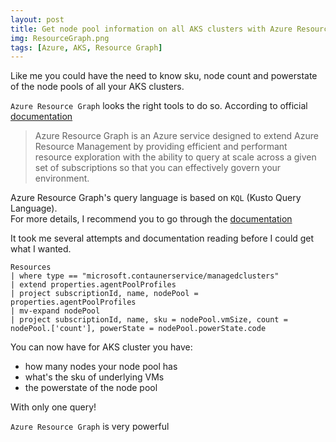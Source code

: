```yaml
---
layout: post
title: Get node pool information on all AKS clusters with Azure Resource Graph
img: ResourceGraph.png
tags: [Azure, AKS, Resource Graph]
---
```


Like me you could have the need to know sku, node count and powerstate of the node pools of all your AKS clusters.

`Azure Resource Graph` looks the right tools to do so.
According to official [documentation](https://docs.microsoft.com/en-us/azure/governance/resource-graph/overview)
> Azure Resource Graph is an Azure service designed to extend Azure Resource Management by providing efficient and performant resource exploration with the ability to query at scale across a given set of subscriptions so that you can effectively govern your environment.

 Azure Resource Graph's query language is based on `KQL` (Kusto Query Language).  
 For more details, I recommend you to go through the [documentation](https://docs.microsoft.com/en-us/azure/governance/resource-graph/concepts/query-language)

 It took me several attempts and documentation reading before I could get what I wanted.
 ```
 Resources
 | where type == "microsoft.contaunerservice/managedclusters"
 | extend properties.agentPoolProfiles
 | project subscriptionId, name, nodePool = properties.agentPoolProfiles
 | mv-expand nodePool
 | project subscriptionId, name, sku = nodePool.vmSize, count = nodePool.['count'], powerState = nodePool.powerState.code 
 ```

You can now have for AKS cluster you have:
 - how many nodes your node pool has
 - what's the sku of underlying VMs
 - the powerstate of the node pool
 
With only one query!

`Azure Resource Graph` is very powerful